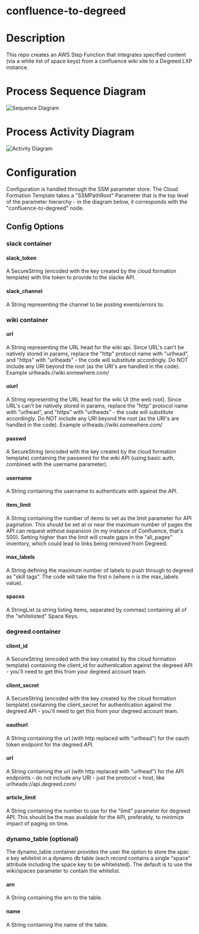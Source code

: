 # confluence-to-degreed

# Description

This repo creates an AWS Step Function that integrates specified content (via a white list of space keys) from a confluence wiki site to a Degreed LXP instance. 
# Process Sequence Diagram

![Sequence Diagram](https://s7v9l3nxx5.execute-api.us-west-2.amazonaws.com/plantuml/png/JL5DZzCm5BpdLunyQgK5ohL2Ay4kI4WSLWY90-BmulUIcZYsvOyj-VVOQLegnOTunZFpvb79tfMvbuZtX_Qf3_tZhyFXy5jrdNgoll1Folg4pw_YiW8bwBFWpIFKDvfx9dmfJcVZtOhPyt34YqJZsMZiv6-G2heHJCOk3-XBHjXWanUO1E8_9MNghUmXpGIJqLE27mPextAxiPuOmsRKLPCrmFFYQFPu_eGVxVaQWBa_8WfnpM9IhYeucyb0fK1QCCcI5BA7STeMbivw7w067vjtN72ZgGwu6ZrvDzWYhY8VNxvUIgXN5CmHeLWBgYVGA0axQzm4SenPCZ5bscE8Vhu8T-Au-vzVnYZ2DqrU_rVLxtM2LNKDVv4s3hhgMJzkgKsMI5cGJz6NyNGRU6jDNOtMfR1KzcoSW4qAFfbMPMCtSUnOR2MW5H5bzg_23oYXvfTtkjQvGJwV9ARzEiQz-4Qvhgk4oyACbIljRhPKNzzJsZekCB_z1m00)

# Process Activity Diagram

![Activity Diagram](https://s7v9l3nxx5.execute-api.us-west-2.amazonaws.com/plantuml/png/nLR1RXit4BtpAmZv4CUGvTXf3WrY0uuTjmPIm8YDzb040hKxAx7YaWkIAqKe-kzzG-xAMbL9WrvwI20lPuOpxysROLXgsoYlQcbTfFUgMCwzQsrvuuppib0bnPbfIOIXdVCb-MmpCt0wUFwqqCNIKWZorSxvTH7rIiVD_bt1g4XpJvj3jj-uRsZpRtTsGOvA-h5uLHumkNCsPflrGaSIGXoVl9IdfrToT6DSMwvLB1RoITTKoWyhid4ayg6p5O2o1Sdev2rN0el7I8syQos2EvijBoyl7yxnds2WODjiatbNyBrlZzweLsL9Lm_8onWoyiCNAbeEaCAzEqjcLu9icS3Ezt_K8Jusgg0mof4DLL5yekWrhIZ8k23v6rTaO2Whr9UjXKAOKQD2W2TRrN86WBa8TWcuKLHT0Sbj0GTNLRq1_sd8X-TqjbLUV4-LlwWcetGAq2hLchWjSCzoEYsSBLhl0VBcylLqUXY9trDTykZyinobdp_d3AVd7J0p5wEhnGS57aEoxMgGVeiMRehWbWiMSQ5YDXnB1gi2iK7gABK51Wf7LEXAW-sRnrzbfGrb5w1ZvPnYa0hfbmoOibBnPoLltuzbuKb5RUTiAKvEHckzrDEGEJmvaL7D34taFLzKcBP4Mg-bqNOP4W-4_4MZvlHM7CbQQIjRR_2JFztVNl9VALzymYKRFXpWn0ozPePwgdR1kzW7xs9qqExFoMJorxuj6btiUmzkt3SV70hHAoIhxjgO1vJKjxNNyqKK7vq336sJMj2szGpikIhL3cgiuCzkHImWoR2YZvtl-2kXSu0fUWR_SBE0dW-W22sE4DegxdQH1aCOPoApGl3R1SekqObT0J2_VGDD3gZXX_z73JzvXLpFeVaPJwxFMq1tPD6d9tSyBX3bAnuNXpriN7pDmnwGtj1aHtigHs4-qRHvG7s7vex1TUB_x5toFxgQ567rKcwrA8PQPEwsOfGgz2ha65DjURGxlzaASOVHVG3be7_tmVhcgHsUxhL-jqKwuu407bfZK0pQknzL6000XxnL-AQYCcu-PcJmYKensyXM0qvv33kuL2-J5fes7eHL0Be4gpmkSn9doaTT60e9rJ7Zc4PN0b9S9o2tE4hWsFbDUx-TaOOb7J2oDi9IvcA6HTCOv67qabA09Df2SP58cBzKRMmXOJ5hy_goRZtcr0DHdSHNEcHigRS_VoDhRLiGPbGzAnMcO4skZRlQ708Cp9-PE4qCF7Y7QHm-KO0Kmx2BkxDkj_fiWiGXWvIlCyQj6IFVedoAFATl5eJTohHnQ_UfTb3rj4arnpWFgMlbi1s5b1b430XTWJ4-ba2p9Awz_4h4iMJKIaV1leWSGpKDATzR3-_85un1a5yom0nsIORIJFml9UpijMt-s6iLWhz80G3eGZQ63SPfR7iCwEJQDVVzRNSF---40-e5ddtFe3lmNtbN7mQ1jo42j4sf8dMi3VrhYWg7wZd8xcqvSmwHEdYK0-7PfFf0QTZKh53iXHLQXR0wTDqu7v78Igk-Y5PBmAhGJmiClveAh14Twd7Qv17_k75OptEFHwbKXNTuqpOOM6kr2HFmS6qtSP5V3ofkUVX7kZcbXMBcmHgU7EKcfSLP50ms4jkPZ10mlrBAyYnN9yGJf9sKjjOWVKuMQpKEwEagJ0CZxzZ6WNkuTEFXyUxfGGOyFYT2t66z6hFPYUZoYpFjPkupIjs5ySzNzFSzJ_em5esdfk7QkJVJ4u2-HEZCFelxRm00)

# Configuration

Configuration is handled through the SSM parameter store. The Cloud Formation Template takes a "SSMPathRoot" Parameter that is the top level of the parameter hierarchy - in the diagram below, it corresponds with the "confluence-to-degreed" node. 

<insert mindmap here>

## Config Options

### slack container

#### slack_token

A SecureString (encoded with the key created by the cloud formation template) with the token to provide to the slacke API.

#### slack_channel

A String representing the channel to be posting events/errors to.

### wiki container

#### url

A String representing the URL head for the wiki api. Since URL's can't be natively stored in params, replace the "http" protocol name with "urlhead", and "https" with "urlheads" - the code will substitute accordingly. Do NOT include any URI beyond the root (as the URI's are handled in the code). Example urlheads://wiki.somewhere.com/

#### uiurl

A String representing the URL head for the wiki UI (the web root). Since URL's can't be natively stored in params, replace the "http" protocol name with "urlhead", and "https" with "urlheads" - the code will substitute accordingly. Do NOT include any URI beyond the root (as the URI's are handled in the code). Example urlheads://wiki.somewhere.com/

#### passwd

A SecureString (encoded with the key created by the cloud formation template) containing the password for the wiki API (using basic auth, combined with the username parameter). 

#### username

A String containing the username to authenticate with against the API. 

#### item_limit

A String containing the number of items to set as the limit parameter for API pagination. This should be set at or near the maximum number of pages the API can request without expansion (in my instance of Confluence, that's 500). Setting higher than the limit will create gaps in the "all_pages" inventory, which could lead to links being removed from Degreed.

#### max_labels

A String defining the maximum number of labels to push through to degreed as "skill tags". The code will take the first n (where n is the max_labels value).

#### spaces

A StringList (a string listing items, separated by commas) containing all of the "whitelisted" Space Keys.

### degreed container

#### client_id

A SecureString (encoded with the key created by the cloud formation template) containing the client_id for authentication against the degreed API - you'll need to get this from your degreed account team.

#### client_secret

A SecureString (encoded with the key created by the cloud formation template) containing the client_secret for authentication against the degreed API - you'll need to get this from your degreed account team.

#### oauthurl

A String containing the url (with http replaced with "urlhead") for the oauth token endpoint for the degreed API. 

#### url

A String containing the url (with http replaced with "urlhead") for the API endpoints - do not include any URI - just the protocol + host, like urlheads://api.degreed.com/

#### article_limit

A String containing the number to use for the "limit" parameter for degreed API. This should be the max available for the API, preferably, to minimize impact of paging on time. 

### dynamo_table (optional)

The dynamo_table container provides the user the option to store the spac e key whitelist in a dynamo db table (each record contains a single "space" attribute including the space key to be whitelisted). The default is to use the wiki/spaces parameter to contain the whitelist.

#### arn

A String containing the arn to the table.

#### name

A String containing the name of the table. 
